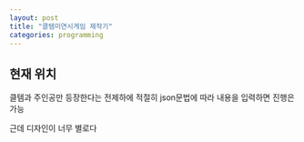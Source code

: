 ```yaml
---
layout: post
title: "클템미연시게임 제작기"
categories: programming
---
```


## 현재 위치 

[클템미연시 하러가기]: (https://haljjagi.github.io/CloudTemplarRomanceSimulationGame/index.html)

클템과 주인공만 등장한다는 전제하에 적절히 json문법에 따라 내용을 입력하면 진행은 가능

근데 디자인이 너무 별로다

